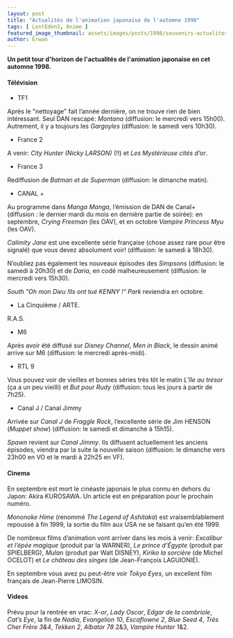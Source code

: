 ```yaml
---
layout: post
title: "Actualités de l'animation japonaise de l'automne 1998"
tags: [ LostEden3, Anime ]
featured_image_thumbnail: assets/images/posts/1998/souvenirs-actualites-de-l-animation-japonaise-en-1998.jpg
author: Erwan
---
```


**Un petit tour d'horizon de l'actualités de l'animation japonaise en cet automne 1998.**

#### Télévision

- TF1

Après le "nettoyage" fait l’année dernière, on ne trouve rien de bien intéressant. Seul DAN rescapé: *Montana* (diffusion: le mercredi vers 15h00). Autrement, il y a toujours les *Gargoyles* (diffusion: le samedi vers 10h30).

- France 2

A venir: *City Hunter (Nicky LARSON)* (!!) et *Les Mystérieuse cités d’or*.  

- France 3

Rediffusion de *Batman et de Superman* (diffusion: le dimanche matin).  

- CANAL +

Au programme dans *Manga Manga*, l’émission de DAN de Canal+ (diffusion : le dernier mardi du mois en dernière partie de soirée): en septembre, *Crying Freeman* (les OAV), et en octobre *Vampire Princess Myu* (les OAV).

*Calimity Jane* est une excellente série française (chose assez rare pour être signalé) que vous devez absolument voir! (diffusion: le samedi à 18h30).

N’oubliez pas également les nouveaux épisodes des *Simpsons* (diffusion: le samedi à 20h30) et de *Daria*, en codé malheureusement (diffusion: le mercredi vers 15h30).

*South "Oh mon Dieu !Ils ont tué KENNY !" Park* reviendra en octobre.  

- La Cinquième / ARTE.

R.A.S.

- M6

Après avoir été diffusé sur *Disney Channel*, *Men in Black*, le dessin animé arrive sur M6 (diffusion: le mercredi après-midi).

- RTL 9

Vous pouvez voir de vieilles et bonnes séries très tôt le matin *L’île au trésor* (ça a un peu vieilli) et *But pour Rudy* (diffusion: tous les jours à partir de 7h25). 

- Canal J / Canal Jimmy
  
Arrivée sur *Canal J* de *Fraggle Rock*, l’excellente série de Jim HENSON (*Muppet show*) (diffusion:  le samedi et dimanche à 15h15).

*Spawn* revient sur *Canal Jimmy*. Ils diffusent actuellement les anciens épisodes, viendra par la suite la nouvelle saison (diffusion: le dimanche vers 23h00 en VO et le mardi à 22h25 en VF).

#### Cinema

En septembre est mort le cinéaste japonais le plus connu en dehors du Japon: Akira KUROSAWA. Un article est en préparation pour le prochain numéro. 

*Mononoke Hime* (renommé *The Legend of Ashitaka*) est vraisemblablement repoussé à fin 1999, la sortie du film aux USA ne se faisant qu’en été 1999.

De nombreux films d’animation vont arriver dans les mois à venir: *Excalibur et l’épée magique* (produit par la WARNER), *Le prince d’Égypte* (produit par SPIELBERG), *Mulan* (produit par Walt DISNEY), *Kiriko la sorcière* (de Michel OCELOT) et *Le château des singes* (de Jean-François LAGUIONIE).  

En septembre vous avez pu peut-être voir *Tokyo Eyes*, un excellent film français de Jean-Pierre LIMOSIN.

#### Videos

Prévu pour la rentrée en vrac: *X-or*, *Lady Oscar*, *Edgar de la cambriole*, *Cat’s Eye*, la fin de *Nadia*, *Evangelion 10*, *Escaflowne 2*, *Blue Seed 4*, *Très Cher Frère 3&4*, *Tekken 2*, *Albator 78* 2&3, *Vampire Hunter* 1&2.